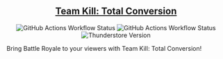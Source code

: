 <div align="center">

## [Team Kill: Total Conversion](https://thunderstore.io/c/content-warning/p/www_Day_Dream/TKTotalConversion/)
![GitHub Actions Workflow Status](https://img.shields.io/github/actions/workflow/status/wwwDayDream/TKTotalConversion/release.yml?style=plastic&label=release)
![GitHub Actions Workflow Status](https://img.shields.io/github/actions/workflow/status/wwwDayDream/TKTotalConversion/build.yml?style=plastic)
![Thunderstore Version](https://img.shields.io/thunderstore/v/www_Day_Dream/TKTotalConversion?style=plastic&logo=thunderstore)
</div>
Bring Battle Royale to your viewers with Team Kill: Total Conversion!